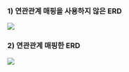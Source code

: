### 1) 연관관계 매핑을 사용하지 않은 ERD
[![](https://mermaid.ink/img/pako:eNq1VLFOAzEM_ZUoc_sDN1ddAAmpTOikk5u4baS75JTzVaraSgwMDHwACwsbG-rEN5XyDzh3rTiuLQJBM0SO7Th-fo7nUjmNMpLoewbGHrLYCl5lgV7Mazmsc2fHlTIxWlyetQy5M5aaOgVpDwivTIZCeWRRJ5r3Yz5lrls-y9jWQhU7mZiCnJ_tpbTVH8xql26_YRiQN2wiD7YARcbZhGY5iliqCfgxdsKtWJ4Ii3JWoSexWHS7bi4KDiYifnv34M7eRrnVt1HuwBhKj2ZTEPDF7_L9A6ZarGC0Uw7Kg6w0sDSJYZKFLbMht10sN0_3m9vHt9Xd-8Nrk4wBBbwMicqC3WAKJoVhyqx5nKIvUDe9Q8jcGxXYXb_crFfPJyPWI_faFEI_7VWiYftNQb5Usf-T3v4fSLIjM_QZGM1TocISS5pgxr8itKrGEZQphUoGVyjJDWZWyYh8iR1ZB9yOEhmNIC1Ym4O9du7zjNrwr72oJ081gJYfvHd0Zg?type=png)](https://mermaid.live/edit#pako:eNq1VLFOAzEM_ZUoc_sDN1ddAAmpTOikk5u4baS75JTzVaraSgwMDHwACwsbG-rEN5XyDzh3rTiuLQJBM0SO7Th-fo7nUjmNMpLoewbGHrLYCl5lgV7Mazmsc2fHlTIxWlyetQy5M5aaOgVpDwivTIZCeWRRJ5r3Yz5lrls-y9jWQhU7mZiCnJ_tpbTVH8xql26_YRiQN2wiD7YARcbZhGY5iliqCfgxdsKtWJ4Ii3JWoSexWHS7bi4KDiYifnv34M7eRrnVt1HuwBhKj2ZTEPDF7_L9A6ZarGC0Uw7Kg6w0sDSJYZKFLbMht10sN0_3m9vHt9Xd-8Nrk4wBBbwMicqC3WAKJoVhyqx5nKIvUDe9Q8jcGxXYXb_crFfPJyPWI_faFEI_7VWiYftNQb5Usf-T3v4fSLIjM_QZGM1TocISS5pgxr8itKrGEZQphUoGVyjJDWZWyYh8iR1ZB9yOEhmNIC1Ym4O9du7zjNrwr72oJ081gJYfvHd0Zg)

### 2) 연관관계 매핑한 ERD
[![](https://mermaid.ink/img/pako:eNq1VL1qwzAQfhWhOXkBzyFLWyikUzGYi3RJBLZkZDkQkkCHDh36AF26dOtWMvWZ0vQderJjqjhJf2gqg5HuPkn3fXe6ORdGIo842p6CsYUs1oxGWaBli0W3a-YsN0q7ZKIKZ-yMRSzm9O2hLNJiCk4ZvY-Z13M_zo0eV8ZESXZ51nJUd4U2AWkPHF6pDJmwSFOZSPofw5S5bGGWsa4nuzzaIW3tB6Nqwu0HjoGzilzOgi5AeNqJm-VIzMUE7Bg7flcjwsm5CKMFWteIX9BhO6q3_MeS08DaYmztbTEazsqlR4MuHNDGr2j9kXrF9RteFaZNyhsPpjdgG2aYqoXpMhtS_cZ883S_uX18W929P7yGWR04rwiRdmVBMJiCSmGYUvotTtEWKEO0PzK3SvgyWb_crFfP_1YhoTRtJQLfbwTZUbH_k0dyGkq8wzO0GShJjariEnM3wYyel0-6xBGUqfNKeiiUzgxmWvDI2RI7vD5w2914NIK0IGsO-tqYzzVKRc__om6GVU9cfgBFWqRW?type=png)](https://mermaid.live/edit#pako:eNq1VL1qwzAQfhWhOXkBzyFLWyikUzGYi3RJBLZkZDkQkkCHDh36AF26dOtWMvWZ0vQderJjqjhJf2gqg5HuPkn3fXe6ORdGIo842p6CsYUs1oxGWaBli0W3a-YsN0q7ZKIKZ-yMRSzm9O2hLNJiCk4ZvY-Z13M_zo0eV8ZESXZ51nJUd4U2AWkPHF6pDJmwSFOZSPofw5S5bGGWsa4nuzzaIW3tB6Nqwu0HjoGzilzOgi5AeNqJm-VIzMUE7Bg7flcjwsm5CKMFWteIX9BhO6q3_MeS08DaYmztbTEazsqlR4MuHNDGr2j9kXrF9RteFaZNyhsPpjdgG2aYqoXpMhtS_cZ883S_uX18W929P7yGWR04rwiRdmVBMJiCSmGYUvotTtEWKEO0PzK3SvgyWb_crFfP_1YhoTRtJQLfbwTZUbH_k0dyGkq8wzO0GShJjariEnM3wYyel0-6xBGUqfNKeiiUzgxmWvDI2RI7vD5w2914NIK0IGsO-tqYzzVKRc__om6GVU9cfgBFWqRW)